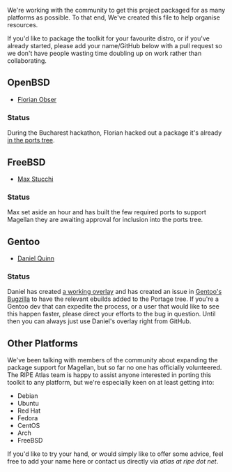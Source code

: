 We're working with the community to get this project packaged for as many
platforms as possible.  To that end, We've created this file to help organise
resources.

If you'd like to package the toolkit for your favourite distro, or if you've
already started, please add your name/GitHub below with a pull request so we
don't have people wasting time doubling up on work rather than collaborating.


## OpenBSD

* [Florian Obser](https://github.com/fobser)

### Status

During the Bucharest hackathon, Florian hacked out a package it's already
[in the ports tree](http://cvsweb.openbsd.org/cgi-bin/cvsweb/ports/net/py-ripe.atlas.tools/).


## FreeBSD

* [Max Stucchi](https://github.com/stucchimax)

### Status

Max set aside an hour and has built the few required ports to support Magellan
they are awaiting approval for inclusion into the ports tree.


## Gentoo

* [Daniel Quinn](https://github.com/danielquinn)

### Status

Daniel has created [a working overlay](https://github.com/danielquinn/ripe-atlas-overlay)
and has created an issue in [Gentoo's Bugzilla](https://bugs.gentoo.org/show_bug.cgi?id=566818)
to have the relevant ebuilds added to the Portage tree.  If you're a Gentoo
dev that can expedite the process, or a user that would like to see this
happen faster, please direct your efforts to the bug in question.  Until then
you can always just use Daniel's overlay right from GitHub.


## Other Platforms

We've been talking with members of the community about expanding the package
support for Magellan, but so far no one has officially volunteered. The RIPE
Atlas team is happy to assist anyone interested in porting this toolkit to any
platform, but we're especially keen on at least getting into:

* Debian
* Ubuntu
* Red Hat
* Fedora
* CentOS
* Arch
* FreeBSD

If you'd like to try your hand, or would simply like to offer some advice, feel
free to add your name here or contact us directly via *atlas at ripe dot net*.
